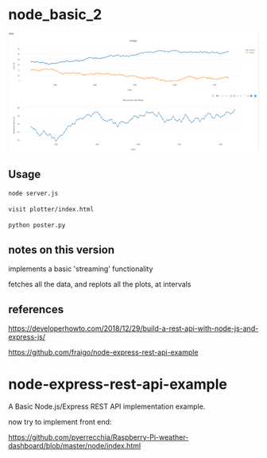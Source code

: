 
# node_basic_2

<img src="./example.png">

## Usage

```	
node server.js

visit plotter/index.html

python poster.py

```

## notes on this version

implements a basic 'streaming' functionality

fetches all the data, and replots all the plots, at intervals

## references
 
https://developerhowto.com/2018/12/29/build-a-rest-api-with-node-js-and-express-js/

https://github.com/fraigo/node-express-rest-api-example

# node-express-rest-api-example

A Basic Node.js/Express REST API implementation example.


now try to implement front end:

https://github.com/pverrecchia/Raspberry-Pi-weather-dashboard/blob/master/node/index.html
